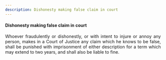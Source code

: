 ```yaml
---
description: Dishonesty making false claim in court
---
```


#### Dishonesty making false claim in court
<div style="text-align: justify">

Whoever fraudulently or dishonestly, or with intent to injure or annoy any person, makes in a Court of Justice any claim which he knows to be false, shall be punished with imprisonment of either description for a term which may extend to two years, and shall also be liable to fine.

</div>

